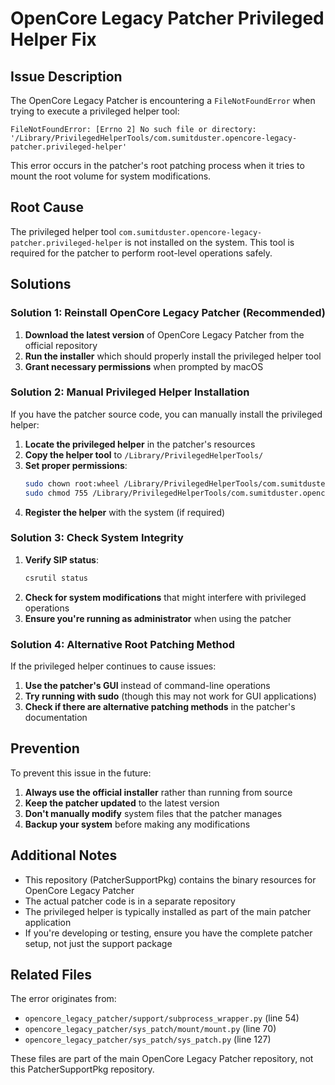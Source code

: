 # OpenCore Legacy Patcher Privileged Helper Fix

## Issue Description

The OpenCore Legacy Patcher is encountering a `FileNotFoundError` when trying to execute a privileged helper tool:

```
FileNotFoundError: [Errno 2] No such file or directory: '/Library/PrivilegedHelperTools/com.sumitduster.opencore-legacy-patcher.privileged-helper'
```

This error occurs in the patcher's root patching process when it tries to mount the root volume for system modifications.

## Root Cause

The privileged helper tool `com.sumitduster.opencore-legacy-patcher.privileged-helper` is not installed on the system. This tool is required for the patcher to perform root-level operations safely.

## Solutions

### Solution 1: Reinstall OpenCore Legacy Patcher (Recommended)

1. **Download the latest version** of OpenCore Legacy Patcher from the official repository
2. **Run the installer** which should properly install the privileged helper tool
3. **Grant necessary permissions** when prompted by macOS

### Solution 2: Manual Privileged Helper Installation

If you have the patcher source code, you can manually install the privileged helper:

1. **Locate the privileged helper** in the patcher's resources
2. **Copy the helper tool** to `/Library/PrivilegedHelperTools/`
3. **Set proper permissions**:
   ```bash
   sudo chown root:wheel /Library/PrivilegedHelperTools/com.sumitduster.opencore-legacy-patcher.privileged-helper
   sudo chmod 755 /Library/PrivilegedHelperTools/com.sumitduster.opencore-legacy-patcher.privileged-helper
   ```
4. **Register the helper** with the system (if required)

### Solution 3: Check System Integrity

1. **Verify SIP status**:
   ```bash
   csrutil status
   ```
2. **Check for system modifications** that might interfere with privileged operations
3. **Ensure you're running as administrator** when using the patcher

### Solution 4: Alternative Root Patching Method

If the privileged helper continues to cause issues:

1. **Use the patcher's GUI** instead of command-line operations
2. **Try running with sudo** (though this may not work for GUI applications)
3. **Check if there are alternative patching methods** in the patcher's documentation

## Prevention

To prevent this issue in the future:

1. **Always use the official installer** rather than running from source
2. **Keep the patcher updated** to the latest version
3. **Don't manually modify** system files that the patcher manages
4. **Backup your system** before making any modifications

## Additional Notes

- This repository (PatcherSupportPkg) contains the binary resources for OpenCore Legacy Patcher
- The actual patcher code is in a separate repository
- The privileged helper is typically installed as part of the main patcher application
- If you're developing or testing, ensure you have the complete patcher setup, not just the support package

## Related Files

The error originates from:
- `opencore_legacy_patcher/support/subprocess_wrapper.py` (line 54)
- `opencore_legacy_patcher/sys_patch/mount/mount.py` (line 70)
- `opencore_legacy_patcher/sys_patch/sys_patch.py` (line 127)

These files are part of the main OpenCore Legacy Patcher repository, not this PatcherSupportPkg repository.
